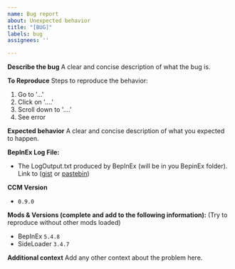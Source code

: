 ```yaml
---
name: Bug report
about: Unexpected behavior
title: "[BUG]"
labels: bug
assignees: ''

---
```


**Describe the bug**
A clear and concise description of what the bug is.

**To Reproduce**
Steps to reproduce the behavior:
1. Go to '...'
2. Click on '....'
3. Scroll down to '....'
4. See error

**Expected behavior**
A clear and concise description of what you expected to happen.


**BepInEx Log File:**
- The LogOutput.txt produced by BepInEx (will be in you BepinEx folder). Link to ([gist](https://gist.github.com) or [pastebin](http://pastebin.com))


**CCM Version**
- `0.9.0`

**Mods & Versions (complete and add to the following information):**
(Try to reproduce without other mods loaded)
- BepInEx `5.4.8`
- SideLoader `3.4.7`

**Additional context**
Add any other context about the problem here.
